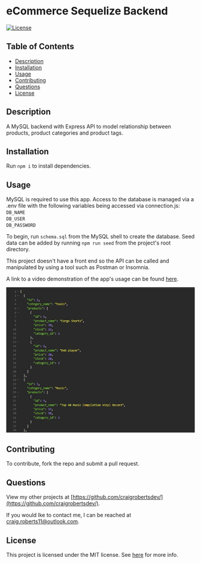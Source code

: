 # eCommerce Sequelize Backend

[![License](https://img.shields.io/badge/License-MIT-yellow.svg)](https://opensource.org/licenses/MIT)

## Table of Contents

- [Description](#description)
- [Installation](#installation)
- [Usage](#usage)
- [Contributing](#contributing)
- [Questions](#questions)
- [License](#license)

## Description

A MySQL backend with Express API to model relationship between products, product categories and product tags.

## Installation

Run `npm i` to install dependencies.

## Usage

MySQL is required to use this app. Access to the database is managed via a .env file with the following variables being accessed via connection.js:<br>
`DB_NAME`<br>
`DB_USER`<br>
`DB_PASSWORD`

To begin, run `schema.sql` from the MySQL shell to create the database. Seed data can be added by running `npm run seed` from the project's root directory.

This project doesn't have a front end so the API can be called and manipulated by using a tool such as Postman or Insomnia.

A link to a video demonstration of the app's usage can be found [here](https://drive.google.com/file/d/1e7xvrnILO7D04fB464ecfZTAx-jmGIKw/view).

  <p align="center">
  <img src="https://github.com/craigrobertsdev/eCommerce-Backend/blob/main/assets/images/screenshot.jpg">
  </p>

## Contributing

To contribute, fork the repo and submit a pull request.

## Questions

View my other projects at [https://github.com/craigrobertsdev/](https://github.com/craigrobertsdev/).

If you would lke to contact me, I can be reached at [craig.roberts11@outlook.com](mailto:craig.roberts11@outlook.com).

## License

This project is licensed under the MIT license. See [here](https://opensource.org/licenses/MIT) for more info.
